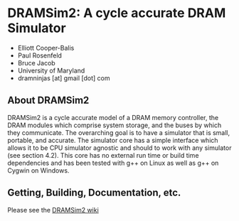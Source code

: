 DRAMSim2: A cycle accurate DRAM Simulator
================================================================================
* Elliott Cooper-Balis
* Paul Rosenfeld
* Bruce Jacob
* University of Maryland
* dramninjas [at] gmail [dot] com


About DRAMSim2
---------------
DRAMSim2 is a cycle accurate model of a DRAM memory controller, the DRAM modules which comprise
system storage, and the buses by which they communicate.
The overarching goal is to have a simulator that is small, portable, and accurate. The simulator core has a
simple interface which allows it to be CPU simulator agnostic and should to work with any simulator (see
section 4.2). This core has no external run time or build time dependencies and has been tested with g++ on
Linux as well as g++ on Cygwin on Windows.

Getting, Building, Documentation, etc.
----------------------------------
Please see the [DRAMSim2 wiki](https://wiki.umd.edu/DRAMSim2/index.php?title=Main_Page)



